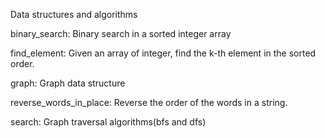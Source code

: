Data structures and algorithms

binary_search: Binary search in a sorted integer array

find_element: Given an array of integer, find the k-th element in the sorted order.

graph: Graph data structure

reverse_words_in_place: Reverse the order of the words in a string.

search: Graph traversal algorithms(bfs and dfs)
